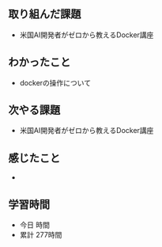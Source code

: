 ## 取り組んだ課題
- 米国AI開発者がゼロから教えるDocker講座
## わかったこと
- dockerの操作について
## 次やる課題
- 米国AI開発者がゼロから教えるDocker講座
## 感じたこと
- 
## 学習時間
- 今日 時間
- 累計 277時間
